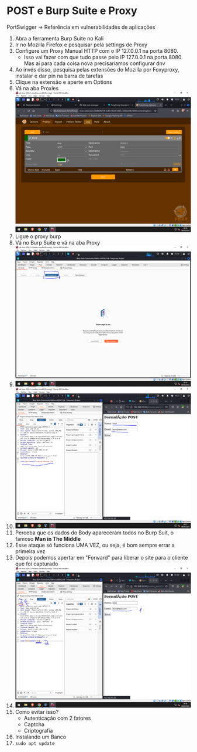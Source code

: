 # POST e Burp Suite e Proxy

PortSwigger -> Referência em vulnerabilidades de aplicações

1. Abra a ferramenta Burp Suite no Kali
2. Ir no Mozilla Firefox e pesquisar pela settings de Proxy
3. Configure um Proxy Manual HTTP com o IP 127.0.0.1 na porta 8080.
    * Isso vai fazer com que tudo passe pelo IP 127.0.0.1 na porta 8080. Mas aí para cada coisa nova precisaríamos configurar dnv
4. Ao invés disso, pesquisa pelas extensões do Mozilla por Foxyproxy, instalar e dar pin na barra de tarefas
5. Clique na extensão e aperte em Options
6. Vá na aba Proxies ![](img_foxyProxy.png)
7. Ligue o proxy burp
8. Vá no Burp Suite e vá na aba Proxy
7. ![alt text](img_burp_suit.png)
8. ![alt text](img_man_in_the_middle.png)
9. Perceba que os dados do Body apareceram todos no Burp Suit, o famoso **Man in The Middle**
10. Esse ataque só funciona UMA VEZ, ou seja, é bom sempre errar a primeira vez
11. Depois podemos apertar em "Forward" para liberar o site para o cliente que foi capturado
12. ![alt text](img_burp_suit_forward_com_dado_diferente.png)
13. Como evitar isso?  
    * Autenticação com 2 fatores
    * Captcha
    * Criptografia
14. Instalando um Banco
15. `sudo apt update`